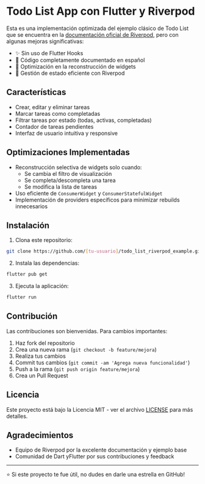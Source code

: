 # Todo List App con Flutter y Riverpod

Esta es una implementación optimizada del ejemplo clásico de Todo List que se encuentra en la [documentación oficial de Riverpod](https://riverpod.dev/docs/introduction/getting_started), pero con algunas mejoras significativas:

- ✨ Sin uso de Flutter Hooks
- 📝 Código completamente documentado en español
- 🚀 Optimización en la reconstrucción de widgets
- 🎯 Gestión de estado eficiente con Riverpod

## Características

- Crear, editar y eliminar tareas
- Marcar tareas como completadas
- Filtrar tareas por estado (todas, activas, completadas)
- Contador de tareas pendientes
- Interfaz de usuario intuitiva y responsive

## Optimizaciones Implementadas

- Reconstrucción selectiva de widgets solo cuando:
  - Se cambia el filtro de visualización
  - Se completa/descompleta una tarea
  - Se modifica la lista de tareas
- Uso eficiente de `ConsumerWidget` y `ConsumerStatefulWidget`
- Implementación de providers específicos para minimizar rebuilds innecesarios


## Instalación

1. Clona este repositorio:

```bash
git clone https://github.com/[tu-usuario]/todo_list_riverpod_example.git
```

2. Instala las dependencias:

```bash
flutter pub get
```

3. Ejecuta la aplicación:

```bash
flutter run
```

## Contribución

Las contribuciones son bienvenidas. Para cambios importantes:

1. Haz fork del repositorio
2. Crea una nueva rama (`git checkout -b feature/mejora`)
3. Realiza tus cambios
4. Commit tus cambios (`git commit -am 'Agrega nueva funcionalidad'`)
5. Push a la rama (`git push origin feature/mejora`)
6. Crea un Pull Request

## Licencia

Este proyecto está bajo la Licencia MIT - ver el archivo [LICENSE](LICENSE) para más detalles.

## Agradecimientos

- Equipo de Riverpod por la excelente documentación y ejemplo base
- Comunidad de Dart yFlutter por sus contribuciones y feedback

---
⭐️ Si este proyecto te fue útil, no dudes en darle una estrella en GitHub!